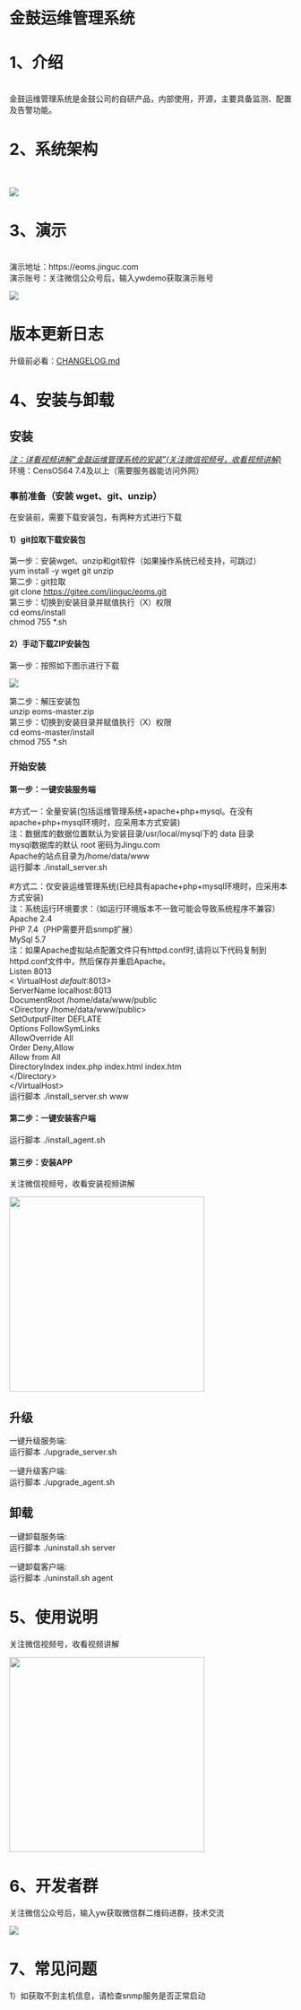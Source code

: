 # 金鼓运维管理系统

# 1、介绍
<br>
金鼓运维管理系统是金鼓公司的自研产品，内部使用，开源，主要具备监测、配置及告警功能。

# 2、系统架构
<br>
<p style="align:left;"><img src="https://www.jinguc.com/oms/img/xtjg.png"></p>

# 3、演示
<br>
演示地址：https://eoms.jinguc.com<br>
演示账号：关注微信公众号后，输入ywdemo获取演示账号<br>

<p style="align:left;"><img src="https://www.jinguc.com/oms/img/gzh.png"></p>

# 版本更新日志
升级前必看：<a href="CHANGELOG.md">CHANGELOG.md</a>

# 4、安装与卸载
## 安装
<em><a href="#5使用说明">注：详看视频讲解“金鼓运维管理系统的安装”(关注微信视频号，收看视频讲解)</a></em><br>
环境：CensOS64 7.4及以上（需要服务器能访问外网）<br>

### 事前准备（安装 wget、git、unzip）<br>
在安装前，需要下载安装包，有两种方式进行下载
#### 1）git拉取下载安装包<br>
第一步：安装wget、unzip和git软件（如果操作系统已经支持，可跳过）<br>
yum install -y wget git unzip<br>
第二步：git拉取<br>
git clone https://gitee.com/jinguc/eoms.git<br>
第三步：切换到安装目录并赋值执行（X）权限<br>
cd eoms/install<br>
chmod 755  *.sh<br>

#### 2）手动下载ZIP安装包<br>
第一步：按照如下图示进行下载<br>
<p style="align:left;"><img src="https://www.jinguc.com/oms/img/download_zip.png"></p>

第二步：解压安装包<br>
unzip eoms-master.zip<br>
第三步：切换到安装目录并赋值执行（X）权限<br>
cd eoms-master/install<br>
chmod 755  *.sh<br>

### 开始安装
#### 第一步：一键安装服务端<br>
#方式一：全量安装(包括运维管理系统+apache+php+mysql。在没有apache+php+mysql环境时，应采用本方式安装)<br>
注：数据库的数据位置默认为安装目录/usr/local/mysql下的 data 目录<br>
      mysql数据库的默认 root 密码为Jingu.com<br>
      Apache的站点目录为/home/data/www<br>
运行脚本 ./install_server.sh<br>

#方式二：仅安装运维管理系统(已经具有apache+php+mysql环境时，应采用本方式安装)<br>
注：系统运行环境要求：（如运行环境版本不一致可能会导致系统程序不兼容）<br>
Apache 2.4<br>
PHP 7.4（PHP需要开启snmp扩展）<br>
MySql 5.7<br>
注：如果Apache虚拟站点配置文件只有httpd.conf时,请将以下代码复制到httpd.conf文件中，然后保存并重启Apache。<br>
Listen 8013<br>
< VirtualHost _default_:8013><br>
ServerName localhost:8013<br>
DocumentRoot /home/data/www/public<br>
<Directory /home/data/www/public><br>
    SetOutputFilter DEFLATE<br>
    Options FollowSymLinks<br>
    AllowOverride All<br>
    Order Deny,Allow<br>
    Allow from All<br>
    DirectoryIndex index.php index.html index.htm<br>
<\/Directory><br>
<\/VirtualHost><br>
运行脚本 ./install_server.sh www<br>

#### 第二步：一键安装客户端<br>
运行脚本 ./install_agent.sh<br>

#### 第三步：安装APP<br>
关注微信视频号，收看安装视频讲解<br>
<p style="align:left;"><img src="https://www.jinguc.com/oms/img/sph.png" width="348"></p>

## 升级
一键升级服务端:<br>
运行脚本 ./upgrade_server.sh<br>

一键升级客户端:<br>
运行脚本 ./upgrade_agent.sh<br>
## 卸载
一键卸载服务端:<br>
运行脚本 ./uninstall.sh server<br>

一键卸载客户端:<br>
运行脚本 ./uninstall.sh agent<br>
<p>

# 5、使用说明
关注微信视频号，收看视频讲解<br>
<p style="align:left;"><img src="https://www.jinguc.com/oms/img/sph.png" width="348"></p>
<p>

# 6、开发者群
关注微信公众号后，输入yw获取微信群二维码进群，技术交流<br>
<p style="align:left;"><img src="https://www.jinguc.com/oms/img/kfq.png"></p>

# 7、常见问题

1）如获取不到主机信息，请检查snmp服务是否正常启动<br> 

